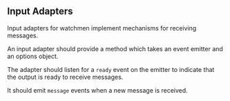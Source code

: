 
## Input Adapters

Input adapters for watchmen implement mechanisms for receiving messages.

An input adapter should provide a method which takes an event emitter and an options object.

The adapter should listen for a `ready` event on the emitter to indicate that the output is ready to receive messages.

It should emit `message` events when a new message is received.
